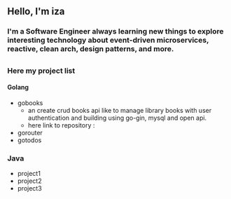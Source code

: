 <!-- 👋 Hi there! I'm **M** -->
##  Hello, I'm iza

### I'm a **Software Engineer** always learning new things to explore interesting technology about event-driven microservices, reactive, clean arch, design patterns, and more.
##
### Here my project list
#### Golang
- gobooks
    - an create crud books api like to manage library books with user authentication and building using go-gin, mysql and open api.
    - here link to repository :
- gorouter
- gotodos

### Java
- project1
- project2
- project3
      

<!--   Backend Engineer | Software Engineer | Software Development Engineer  -->
  
<!--   Good Programming Language Java, Python, Go
  - Event Driven Microservices, 
  - Reactive Programming, 
  - Clean architecture and Design Pattern
   -->
<!--   Lets connect with me...  -->
     
<!--   😄 Software Engineer Its Fun Just Create Code & fixing bug like Make Coffe and custom flavor  -->
  
<!-- <a href="#" target="_blank"> <img src="https://img.shields.io/github/followers/mftakhullaziz?style=social" alt="python" width="150" height="30"/></a> &nbsp;
<a href="https://www.linkedin.com/in/amift"> <img src="https://img.shields.io/badge/-Linkedin-blue?style=flat&logo=linkedin" alt="go" width="100" height="30"/></a> &nbsp;
<a href="https://mfthza.github.io"><img src="https://img.shields.io/badge/-mftakhullaziz.io-grey?style=flat&logo=java&logoColor=white" alt="java" width="140" height="30"/></a> &nbsp;

<a href="#" target="_blank"><img src="https://komarev.com/ghpvc/?username=mfthza&style=flat&color=brightgreen&label=visit-here" alt="spark" width="130" height="30"/></a> &nbsp; -->


<!-- ## -->
<!-- #### **Technologies Stacks**

[![My Skills](https://skills.thijs.gg/icons?i=java,go,python,c,spring,flask,rxjs,git,docker,linux,tensorflow,hibernate&theme=dark)](https://skills.thijs.gg) -->

<!-- <a href="#" target="_blank"><img src="https://img.shields.io/badge/-Java-00001a?style=flat&logo=java&logoColor=white" alt="java" width="50" height="30"/></a> &nbsp;
<a href="#" target="_blank"><img src="https://img.shields.io/badge/-Python-00001a?style=flat&logo=python" alt="python" width="95" height="30"/></a> &nbsp;
<a href="#" target="_blank"><img src="https://img.shields.io/badge/-Golang-00001a?style=flat&logo=go" alt="go" width="95" height="30"/></a> &nbsp;
<a href="#" target="_blank"><img src="https://img.shields.io/badge/-Spark-00001a?style=flat&logo=apache-spark" alt="spark" width="90" height="30"/></a> &nbsp;
<a href="#" target="_blank"><img src="https://img.shields.io/badge/-Elastic-00001a?style=flat&logo=elastic" alt="spark" width="95" height="30"/></a> &nbsp;
<a href="#" target="_blank"><img src="https://img.shields.io/badge/-Springboot-00001a?style=flat&logo=springboot" alt="spark" width="130" height="30"/></a> &nbsp;
<a href="#" target="_blank"><img src="https://img.shields.io/badge/-Sql-00001a?style=flat&logo=mysql" alt="spark" width="65" height="30"/></a> &nbsp;
<a href="#" target="_blank"><img src="https://img.shields.io/badge/-Swagger-00001a?style=flat&logo=swagger" alt="spark" width="110" height="30"/></a> &nbsp;
<a href="#" target="_blank"><img src="https://img.shields.io/badge/-Kafka-00001a?style=flat&logo=apache-kafka" alt="spark" width="85" height="30"/></a> &nbsp;
<a href="#" target="_blank"><img src="https://img.shields.io/badge/-Flask-00001a?style=flat&logo=flask" alt="spark" width="75" height="30"/></a>
<a href="#" target="_blank"><img src="https://img.shields.io/badge/-Hibernate-00001a?style=flat&logo=hibernate" alt="spark" width="120" height="30"/></a> &nbsp;
<a href="#" target="_blank"><img src="https://img.shields.io/badge/-Linux-00001a?style=flat&logo=ubuntu" alt="spark" width="88" height="30"/></a> &nbsp;
<a href="#" target="_blank"><img src="https://img.shields.io/badge/-Docker-00001a?style=flat&logo=docker" alt="spark" width="88" height="30"/></a> &nbsp;
<a href="#" target="_blank"><img src="https://img.shields.io/badge/-Spring-00001a?style=flat&logo=spring" alt="spark" width="95" height="30"/></a> &nbsp;
<a href="#" target="_blank"><img src="https://img.shields.io/badge/-Tensorflow-00001a?style=flat&logo=tensorflow" alt="spark" width="120" height="30"/></a> &nbsp; -->


<!-- ## 
#### **My Github Stat's** -->
<!--
![Miftakhul's GitHub stats](https://github-readme-stats-eight-theta.vercel.app/api?username=amifth&show_icons=true&theme=dark&include_all_commits=true&count_private=true)
-->

<!-- <p align="left">
<a href="https://github.com/mfthza">
  <img height="180em" src="https://github-readme-stats-eight-theta.vercel.app/api?username=mftakhullaziz&show_icons=true&count_private=false&layout=compact&theme=react&hide_border=true&bg_color=0D1117&include_all_commits=true&count_private=true"/>
  <img height="180em" src="https://github-readme-stats-eight-theta.vercel.app/api/top-langs/?username=mftakhullaziz&langs_count=6&count_private=false&layout=compact&theme=react&hide_border=true&bg_color=0D1117"/>
</a>
</p> -->

<!--
https://github-readme-stats.vercel.app/api/top-langs/?username=amifth&langs_count=8&count_private=false&layout=compact&theme=react&hide_border=true&bg_color=0D1117
-->

<!--
![Github](https://img.shields.io/github/followers/amifth?style=social)
[![dev.to](https://img.shields.io/badge/-MyLinkedIn-blue?style=flat&logo=linkedin)](https://www.linkedin.com/in/amift)
-->

<!--
![PYTHON](https://img.shields.io/badge/-Python-302f2f?style=flat&logo=python)&nbsp;
![GOLANG](https://img.shields.io/badge/-Golang-302f2f?style=flat&logo=go)&nbsp;
![JAVA](https://img.shields.io/badge/-Java-302f2f?style=flat&logo=java)&nbsp;
![ELASTICSEARCH](https://img.shields.io/badge/-Elasticsearch-302f2f?style=flat&logo=elastic)&nbsp;
![SPRINGBOOT](https://img.shields.io/badge/-Springboot-302f2f?style=flat&logo=springboot)&nbsp;
![SQL](https://img.shields.io/badge/-MySQL-302f2f?style=flat&logo=mysql)&nbsp;
![TENSORFLOW](https://img.shields.io/badge/-Tensorflow-302f2f?style=flat&logo=tensorflow)&nbsp;
![FLASK](https://img.shields.io/badge/-Flask-302f2f?style=flat&logo=flask)&nbsp;
![DJANGO](https://img.shields.io/badge/-Django-302f2f?style=flat&logo=django)&nbsp;
![Swagger](https://img.shields.io/badge/-Swagger-302f2f?style=flat&logo=swagger)&nbsp;
![Kafka](https://img.shields.io/badge/-Kafka-302f2f?style=flat&logo=apache-kafka)&nbsp;
![Spark](https://img.shields.io/badge/-Spark-302f2f?style=flat&logo=apache-spark)&nbsp;
-->

<!-- ![](https://komarev.com/ghpvc/?username=amifth&style=flat&color=brightgreen&label=VisitHere) -->

<!--[![Top Langs](https://github-readme-stats.vercel.app/api/top-langs/?username=amifth&layout=compact)](https://github.com/amifth/github-readme-stats)
[![Readme Card](https://github-readme-stats.vercel.app/api/pin/?username=amifth&repo=ApiGo)](https://github.com/amifth/github-readme-stats)
[![GitHub Streak](https://github-readme-streak-stats.herokuapp.com/?user=amifth&theme=light)](https://git.io/streak-stats) -->

<!-- ![Anaconda](https://img.shields.io/badge/-Anaconda-05122A?style=flat&logo=anaconda)&nbsp;
![Keras](https://img.shields.io/badge/-Keras-05122A?style=flat&logo=keras)&nbsp;
![Pandas](https://img.shields.io/badge/-Pandas-05122A?style=flat&logo=pandas)&nbsp;
![Kibana](https://img.shields.io/badge/-Kibana-05122A?style=flat&logo=kibana)&nbsp;
![SKlearn](https://img.shields.io/badge/-ScikitLearn-05122A?style=flat&logo=scikitlearn)&nbsp;
![Numpy](https://img.shields.io/badge/-Numpy-05122A?style=flat&logo=numpy)&nbsp;
![OpenCV](https://img.shields.io/badge/-OpenCV-05122A?style=flat&logo=opencv)&nbsp;
![Node.js](https://img.shields.io/badge/-VSCode-05122A?style=flat&logo=visualstudiocode)&nbsp;
![JavaScript](https://img.shields.io/badge/-JavaScript-05122A?style=flat&logo=javascript)&nbsp;
![React](https://img.shields.io/badge/-React-05122A?style=flat&logo=react)&nbsp;
![Node.js](https://img.shields.io/badge/-Node.js-05122A?style=flat&logo=node.js)&nbsp;
![Node.js](https://img.shields.io/badge/-Golang-05122A?style=flat&logo=go)&nbsp;
![Node.js](https://img.shields.io/badge/-MongoDB-05122A?style=flat&logo=mongodb)&nbsp;
![Node.js](https://img.shields.io/badge/-Swagger-05122A?style=flat&logo=swagger)&nbsp;
![Node.js](https://img.shields.io/badge/-GitHub-05122A?style=flat&logo=github)&nbsp;

<br>
<p align="left">
<a href="#" target="_blank"> <img src="https://raw.githubusercontent.com/devicons/devicon/master/icons/python/python-original.svg" alt="python" width="40" height="40"/></a> &nbsp;
<a href="#" target="_blank"> <img src="https://raw.githubusercontent.com/xtenzQ/xtenzQ/master/icons/tensorflow.svg" alt="python" width="40" height="40"/></a> &nbsp;
<a href="#" target="_blank"> <img src="https://raw.githubusercontent.com/devicons/devicon/master/icons/jupyter/jupyter-original-wordmark.svg" alt="jupyter" width="60" height="60"/></a> &nbsp;
<a href="#" target="_blank"> <img src="https://raw.githubusercontent.com/devicons/devicon/master/icons/javascript/javascript-original.svg" alt="javascript" width="40" height="40"/></a> &nbsp;
<a href="#" target="_blank"> <img src="https://raw.githubusercontent.com/devicons/devicon/master/icons/java/java-original.svg" alt="java" width="40" height="40"/></a> &nbsp;
<a href="#" target="_blank"> <img src="https://raw.githubusercontent.com/devicons/devicon/master/icons/go/go-original.svg" alt="java" width="40" height="40"/></a> &nbsp;
<a href="#" target="_blank"> <img src="https://www.vectorlogo.zone/logos/dartlang/dartlang-icon.svg" alt="dart" width="60" height="60"/> </a> &nbsp;
<a href="#" target="_blank"> <img src="https://reactnative.dev/img/header_logo.svg" alt="reactnative" width="60" height="60"/> </a> &nbsp;
<a href="#" target="_blank"> <img src="https://www.vectorlogo.zone/logos/flutterio/flutterio-icon.svg" alt="flutter" width="60" height="60"/> </a> &nbsp;
<a href="#" target="_blank"> <img src="https://raw.githubusercontent.com/devicons/devicon/master/icons/nodejs/nodejs-original-wordmark.svg" alt="nodejs" width="60" height="60"/> </a> &nbsp;
<a href="#" target="_blank"> <img src="https://raw.githubusercontent.com/devicons/devicon/master/icons/express/express-original-wordmark.svg" alt="express" width="60" height="60"/> </a> &nbsp;
<a href="#" target="_blank"> <img src="https://raw.githubusercontent.com/devicons/devicon/master/icons/mongodb/mongodb-original-wordmark.svg" alt="mongodb" width="60" height="60"/> </a> &nbsp;
<a href="#" target="_blank"> <img src="https://raw.githubusercontent.com/devicons/devicon/master/icons/redux/redux-original.svg" alt="redux" width="60" height="60"/> </a> &nbsp;
<a href="#" target="_blank"> <img src="https://www.vectorlogo.zone/logos/getpostman/getpostman-icon.svg" alt="postman" width="60" height="60"/> </a> &nbsp;

**Amifth** is a ✨ _special_ ✨ repository because its `README.md` (this file) appears on your GitHub profile.
 Here are some ideas to get you started:
- 🔭 I’m currently working on ...
- 🌱 I’m currently learning ...
- 👯 I’m looking to collaborate on ...
- 🤔 I’m looking for help with ...
- 💬 Ask me about ...
- 📫 How to reach me: ...
- 😄 Pronouns: ...
- ⚡ Fun fact: ...
 -->


